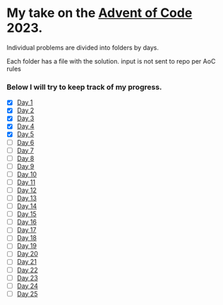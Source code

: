 # My take on the [Advent of Code](https://adventofcode.com/) 2023.
Individual problems are divided into folders by days.

Each folder has a file with the solution. input is not sent to repo per AoC rules

### Below I will try to keep track of my progress.
- [x] [Day 1](https://github.com/AleksaMarinkovic/AdventOfCode2023/tree/main/Day%201)
- [x] [Day 2](https://github.com/AleksaMarinkovic/AdventOfCode2023/tree/main/Day%202)
- [x] [Day 3](https://github.com/AleksaMarinkovic/AdventOfCode2023/tree/main/Day%203)
- [x] [Day 4](https://github.com/AleksaMarinkovic/AdventOfCode2023/tree/main/Day%204)
- [x] [Day 5](https://github.com/AleksaMarinkovic/AdventOfCode2023/tree/main/Day%205)
- [ ] [Day 6](https://github.com/AleksaMarinkovic/AdventOfCode2023/tree/main/Day%206)
- [ ] [Day 7](https://github.com/AleksaMarinkovic/AdventOfCode2023/tree/main/Day%207)
- [ ] [Day 8](https://github.com/AleksaMarinkovic/AdventOfCode2023/tree/main/Day%208)
- [ ] [Day 9](https://github.com/AleksaMarinkovic/AdventOfCode2023/tree/main/Day%209)
- [ ] [Day 10](https://github.com/AleksaMarinkovic/AdventOfCode2023/tree/main/Day%2010)
- [ ] [Day 11](https://github.com/AleksaMarinkovic/AdventOfCode2023/tree/main/Day%2011)
- [ ] [Day 12](https://github.com/AleksaMarinkovic/AdventOfCode2023/tree/main/Day%2012)
- [ ] [Day 13](https://github.com/AleksaMarinkovic/AdventOfCode2023/tree/main/Day%2013)
- [ ] [Day 14](https://github.com/AleksaMarinkovic/AdventOfCode2023/tree/main/Day%2014)
- [ ] [Day 15](https://github.com/AleksaMarinkovic/AdventOfCode2023/tree/main/Day%2015)
- [ ] [Day 16](https://github.com/AleksaMarinkovic/AdventOfCode2023/tree/main/Day%2016)
- [ ] [Day 17](https://github.com/AleksaMarinkovic/AdventOfCode2023/tree/main/Day%2017)
- [ ] [Day 18](https://github.com/AleksaMarinkovic/AdventOfCode2023/tree/main/Day%2018)
- [ ] [Day 19](https://github.com/AleksaMarinkovic/AdventOfCode2023/tree/main/Day%2019)
- [ ] [Day 20](https://github.com/AleksaMarinkovic/AdventOfCode2023/tree/main/Day%2020)
- [ ] [Day 21](https://github.com/AleksaMarinkovic/AdventOfCode2023/tree/main/Day%2021)
- [ ] [Day 22](https://github.com/AleksaMarinkovic/AdventOfCode2023/tree/main/Day%2022)
- [ ] [Day 23](https://github.com/AleksaMarinkovic/AdventOfCode2023/tree/main/Day%2023)
- [ ] [Day 24](https://github.com/AleksaMarinkovic/AdventOfCode2023/tree/main/Day%2024)
- [ ] [Day 25](https://github.com/AleksaMarinkovic/AdventOfCode2023/tree/main/Day%2025)